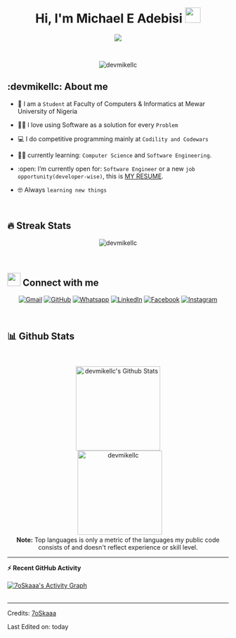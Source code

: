 <h1 align="center">Hi, I'm Michael E Adebisi <img src="https://media.giphy.com/media/hvRJCLFzcasrR4ia7z/giphy.gif" width="35"></h1>
<p align="center">
  <a href="https://github.com/DenverCoder1/readme-typing-svg"><img src="https://readme-typing-svg.herokuapp.com?lines=Software+Engineer;Computer+Science+Student;Competitive+Programmer;Google+Developer+Expert+Candidate;DS%20|%20Algorithms%20|%20Blockchain%20;Always%20learning%20new%20things&center=true&width=500&height=50"></a>
</p>


<br>

<p align="center"> 
	<img src="https://komarev.com/ghpvc/?username=devmikellc&label=Profile%20views&color=0e75b6&style=plastic" alt="devmikellc" /> 
	<!-- <a href = "https://commits.top/nigeria.html" target="_blank">
		<img src="https://enfsgag3ayy6w9q.m.pipedream.net/&style=plastic" alt="devmikellc" target="_blank"/> 
	</a> -->
</p>


## :devmikellc:  About me
- :school: I am a `Student` at Faculty of Computers & Informatics at Mewar University of Nigeria

- :technologist: I love using Software as a solution for every `Problem`
- :computer: I do competitive programming mainly at `Codility and Codewars`
- :student: currently learning: `Computer Science` and `Software Engineering`.
- :open: I’m currently open for: `Software Engineer` or a new `job opportunity(developer-wise)`, this is [MY RESUME](https://docs.google.com/document/d/1z6p8demKM-rslYWoD_pd4BTf8Tqx7yWePF2m81X8lM8/edit).
- :nerd_face: Always `learning new things`

<br>

## 🔥 Streak Stats
<p align="center"><img src="https://github-readme-streak-stats.herokuapp.com/?user=devmikellc&theme=algolia" alt="devmikellc" /></p>

<br>





## <img src="https://media.giphy.com/media/iY8CRBdQXODJSCERIr/giphy.gif" width="30px"> Connect with me
<p align="center">
	<a href="mailto:hello@devmike.wtf"><img img src="https://img.shields.io/badge/gmail-%23EA4335.svg?style=plastic&logo=gmail&logoColor=white" alt="Gmail"/></a>
	<a href="https://github.com/devmikellc"><img src="https://img.shields.io/badge/github-%23181717.svg?style=plastic&logo=github&logoColor=white" alt="GitHub"/></a>
	<a href="https://wa.me/08174228541"><img src="https://img.shields.io/badge/whatsapp-%2325D366.svg?style=plastic&logo=whatsapp&logoColor=white" alt="Whatsapp"/></a>
	<a href="https://www.linkedin.com/in/mikeadebisi/"><img src="https://img.shields.io/badge/linkedin-%230A66C2.svg?style=plastic&logo=linkedin&logoColor=white" alt="LinkedIn"/></a>
	<a href="https://www.facebook.com/devmikellc"><img src="https://img.shields.io/badge/facebook-%231877F2.svg?style=plastic&logo=facebook&logoColor=white" alt="Facebook"/></a>
	<a href="https://www.instagram.com/devmikellc/"><img src="https://img.shields.io/badge/instagram-%23E4405F.svg?style=plastic&logo=instagram&logoColor=white" alt="Instagram"/></a>
</p>




  <br/>

## 📊 Github Stats


  <br/>
  <p align="center">
    <a href="https://github.com/devmikellc/github-readme-stats"><img alt="devmikellc's Github Stats" src="https://github-readme-stats.vercel.app/api?username=devmikellc&show_icons=true&count_private=true&theme=algolia" height="192px"/></a>
<br/>
  &nbsp;
	  <img src="https://github-readme-stats.vercel.app/api/top-langs?username=devmikellc&langs_count=10&show_icons=true&locale=en&layout=compact&theme=algolia" alt="devmikellc" height="192px"/>
  <br/>
  <b>Note:</b> Top languages is only a metric of the languages my public code consists of and doesn't reflect experience or skill level.
  </p>

----

  <summary><b>⚡ Recent GitHub Activity</b></summary>
  <br/>
   <a href="https://github.com/devmikellc"><img alt="7oSkaaa's Activity Graph" src="https://activity-graph.herokuapp.com/graph?username=devmikellc&custom_title=devmikellc's%20Contribution%20Graph&theme=react-dark" /></a>
  <br/>


<br/>


-----
Credits: [7oSkaaa](https://github.com/7oSkaaa)

Last Edited on: today
